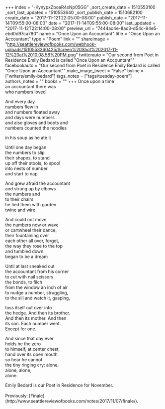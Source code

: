 +++
index = "-KynypxZboaR4xNp05GG"
_sort_create_date = 1510553100
_sort_last_updated = 1510553640
_sort_publish_date = 1510682100
create_date = "2017-11-12T22:05:00-08:00"
publish_date = "2017-11-14T09:55:00-08:00"
date = "2017-11-14T09:55:00-08:00"
last_updated = "2017-11-12T22:14:00-08:00"
preview_url = "7444ac4e-8ac3-d54c-94e5-ebd0d97ca780"
name = "Once Upon an Accountant"
title = "Once Upon an Accountant"
type = "Poem"
link = ""
shareimage = "http://seattlereviewofbooks.com/webhook-uploads/1510553360425/Screen%20Shot%202017-11-12%20at%2010.08.58%20PM.png"
twitterauto = "Our second from Poet in Residence Emily Bedard is called \"Once Upon an Accountant\""
facebookauto = "Our second from Poet in Residence Emily Bedard is called \"Once Upon an Accountant\""
make_image_tweet = "False"
byline = ["writers/emily-bedard"]
tags_notes = ["tags/tuesday-poem"]
authors_notes = ""
books = ""
+++
Once upon a time<br>
an accountant there was<br>
who numbers loved 

And every day<br>
numbers flew in<br>
and numbers floated away<br>
and days were numbers<br>
and also gloves and boots and<br>
numbers counted the noodles 

in his soup as he ate it

Until one day began<br>
the numbers to slip<br>
their shapes, to stand<br>
up off their stools, to spool<br>
into nests of number<br>
and start to nap

And grew afraid the accountant<br>
and strung up by elbows<br>
the numbers and<br>
to their chairs<br>
he tied them with garden<br>
twine and wire

And could not move<br>
the numbers now or wave<br> 
or cartwheel their dance,<br>
their fountaining over<br>
each other all over, forgot,<br>
the way they rose to the top<br>
and tumbled down<br>
began to be a dream

Until at last sneaked out<br>
the accountant from his corner<br>
to cut with nail scissors<br>
the bonds, to filch<br>
from the window an inch of air<br>
to nudge a number, struggling,<br>
to the sill and watch it, gasping,

toss itself out over into<br>
the hedge. And then its brother.<br> 
And then its mother. And then<br>
its son. Each number went.<br>
Except for one.

And since that day ever<br>
holds he the zero<br>
to himself, at center chest,<br> 
hand over its open mouth<br>
so hear he cannot<br>
the tiny ringing cry: alone,<br> 
alone, alone,<br> 
alone.

<p class="poem-footer">Emily Bedard is our Poet in Residence for November.<br><br>
Previously: [Finale](http://www.seattlereviewofbooks.com/notes/2017/11/07/finale/).</p>   